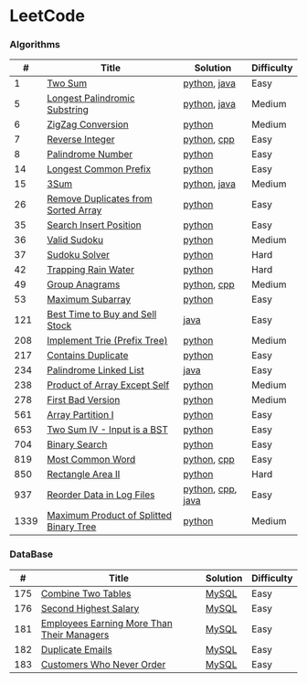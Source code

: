 # LeetCode

### Algorithms
| # | Title | Solution | Difficulty |
| --- | ----- | ------------------------ | ---------- |
| 1 | [Two Sum](https://leetcode.com/problems/two-sum/) | [python](./algorithms/python/1/main.py),  [java](./algorithms/java/1/main.java) | Easy |
| 5 | [Longest Palindromic Substring](https://leetcode.com/problems/longest-palindromic-substring/) | [python](./algorithms/python/5/main.py), [java](./algorithms/java/5/main.java) | Medium |
| 6 | [ZigZag Conversion](https://leetcode.com/problems/zigzag-conversion/) | [python](./algorithms/python/6/main.py) | Medium |
| 7 | [Reverse Integer](https://leetcode.com/problems/reverse-integer/) | [python](./algorithms/python/7/main.py), [cpp](./algorithms/cpp/7/main.cpp) | Easy |
| 8 | [Palindrome Number](https://leetcode.com/problems/palindrome-number/) | [python](./algorithms/python/9/main.py) | Easy |
| 14 | [Longest Common Prefix](https://leetcode.com/problems/longest-common-prefix/) | [python](./algorithms/python/14/main.py)  | Easy |
| 15 | [3Sum](https://leetcode.com/problems/3sum/) | [python](./algorithms/python/15/main.py), [java](./algorithms/java/15/main.java)  | Medium |
| 26 | [Remove Duplicates from Sorted Array](https://leetcode.com/problems/remove-duplicates-from-sorted-array/) | [python](./algorithms/python/26/main.py) | Easy |
| 35 | [Search Insert Position](https://leetcode.com/problems/search-insert-position/) | [python](./algorithms/python/35/main.py) | Easy |
| 36 | [Valid Sudoku](https://leetcode.com/problems/valid-sudoku/) | [python](./algorithms/python/36/main.py) | Medium |
| 37 | [Sudoku Solver](https://leetcode.com/problems/valid-sudoku/) | [python](./algorithms/python/37/main.py) | Hard |
| 42 | [Trapping Rain Water](https://leetcode.com/problems/trapping-rain-water/) | [python](./algorithms/python/42/main.py) | Hard |
| 49 | [Group Anagrams](https://leetcode.com/problems/group-anagrams/) | [python](./algorithms/python/49/main.py), [cpp](./algorithms/cpp/49/main.cpp) | Medium |
| 53 | [Maximum Subarray](https://leetcode.com/problems/maximum-subarray/) | [python](./algorithms/python/53/main.py) | Easy |
| 121 | [Best Time to Buy and Sell Stock](https://leetcode.com/problems/best-time-to-buy-and-sell-stock/) | [java](./algorithms/java/121/main.java) | Easy |
| 208 | [Implement Trie (Prefix Tree)](https://leetcode.com/problems/implement-trie-prefix-tree/) | [python](./algorithms/python/208/main.py) | Medium |
| 217 | [Contains Duplicate](https://leetcode.com/problems/contains-duplicate/) | [python](./algorithms/python/217/main.py) | Easy |
| 234 | [Palindrome Linked List](https://leetcode.com/problems/palindrome-linked-list/) | [java](./algorithms/java/234/Solution.java) | Easy |
| 238 | [Product of Array Except Self](https://leetcode.com/problems/product-of-array-except-self/) | [python](./algorithms/python/238/main.py) | Medium |
| 278 | [First Bad Version](https://leetcode.com/problems/first-bad-version/) | [python](./algorithms/python/278/main.py) | Medium |
| 561 | [Array Partition I](https://leetcode.com/problems/array-partition-i/) | [python](./algorithms/python/561/main.py) | Easy |
| 653 | [Two Sum IV - Input is a BST](https://leetcode.com/problems/two-sum-iv-input-is-a-bst/) | [python](./algorithms/python/653/main.py) | Easy |
| 704 | [Binary Search](https://leetcode.com/problems/binary-search/) | [python](./algorithms/python/704/main.py) | Easy |
| 819 | [Most Common Word](https://leetcode.com/problems/most-common-word/) | [python](./algorithms/python/819/main.py), [cpp](./algorithms/cpp/817/main.cpp) | Easy |
| 850 | [Rectangle Area II](https://leetcode.com/problems/most-common-word/) | [python](./algorithms/python/850/main.py) | Hard |
| 937 | [Reorder Data in Log Files](https://leetcode.com/problems/reorder-data-in-log-files/) | [python](./algorithms/python/937/main.py), [cpp](./algorithms/cpp/937/main.cpp), [java](./algorithms/java/937/main.java)| Easy |
| 1339 | [Maximum Product of Splitted Binary Tree](https://leetcode.com/problems/maximum-product-of-splitted-binary-tree/) | [python](./algorithms/python/937/main.py)| Medium |

### DataBase
| #   | Title | Solution | Difficulty |
| --- | ----- | ------------------------ | ---------- |
| 175 | [Combine Two Tables](https://leetcode.com/problems/combine-two-tables/) | [MySQL](./database/mysql/175/main.sql) | Easy |
| 176 | [Second Highest Salary](https://leetcode.com/problems/second-highest-salary/) | [MySQL](./database/mysql/176/main.sql) | Easy |
| 181 | [Employees Earning More Than Their Managers](https://leetcode.com/problems/employees-earning-more-than-their-managers/) | [MySQL](./database/mysql/181/main.sql) | Easy |
| 182 | [Duplicate Emails](https://leetcode.com/problems/duplicate-emails/) | [MySQL](./database/mysql/182/main.sql) | Easy |
| 183 | [Customers Who Never Order](https://leetcode.com/problems/customers-who-never-order/) | [MySQL](./database/mysql/183/main.sql) | Easy |
